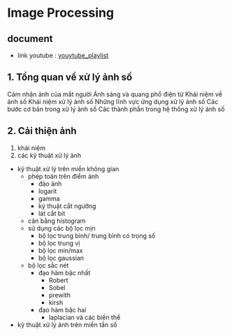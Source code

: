 # Image Processing
## document
- link youtube : [youytube_playlist](https://youtube.com/playlist?list=PLANUYCovX5nq28GO9el_fny-MSQ0Y_aaV&si=R4Xf8VXihMrm00Vn)
## 1. Tổng quan về xử lý ảnh số

Cảm nhận ảnh của mắt người
Ánh sáng và quang phổ điện từ
Khái niệm về ảnh số 
Khái niệm xử lý ảnh số
Những lĩnh vực ứng dụng xử lý ảnh số
Các bước cơ bản trong xử lý ảnh số
Các thành phần trong hệ thống xử lý ảnh số

## 2. Cải thiện ảnh
1. khái niệm
2. các kỹ thuật xử lý ảnh
- kỹ thuật xử lý trên miền không gian 
  - phép toán trên điểm ảnh
    - đảo ảnh
    - logarit
    - gamma
    - ký thuật cắt ngưỡng
    - lát cắt bit 
  - cân bằng histogram
  - sử dụng các bộ lọc mịn
    - bộ lọc trung bình/ trung bình có trọng số
    - bộ lọc trung vị
    - bộ lọc min/max
    - bộ lọc gaussian
  - bộ lọc sắc nét
    - đạo hàm bậc nhất
      - Robert 
      - Sobel
      - prewith
      - kirsh
    - đạo hàm bậc hai
      - laplacian và các biến thể
- kỹ thuật xử lý ảnh trên miền tần số










